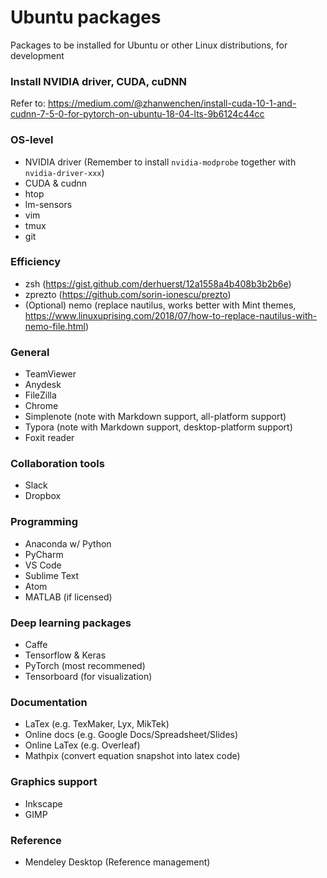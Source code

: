 # Ubuntu packages
Packages to be installed for Ubuntu or other Linux distributions, for development

### Install NVIDIA driver, CUDA, cuDNN
Refer to: https://medium.com/@zhanwenchen/install-cuda-10-1-and-cudnn-7-5-0-for-pytorch-on-ubuntu-18-04-lts-9b6124c44cc

### OS-level
* NVIDIA driver (Remember to install `nvidia-modprobe` together with `nvidia-driver-xxx`)
* CUDA & cudnn
* htop
* lm-sensors
* vim
* tmux
* git

### Efficiency
* zsh (https://gist.github.com/derhuerst/12a1558a4b408b3b2b6e)
* zprezto (https://github.com/sorin-ionescu/prezto)
* (Optional) nemo (replace nautilus, works better with Mint themes, https://www.linuxuprising.com/2018/07/how-to-replace-nautilus-with-nemo-file.html)

### General
* TeamViewer
* Anydesk
* FileZilla
* Chrome
* Simplenote (note with Markdown support, all-platform support)
* Typora (note with Markdown support, desktop-platform support)
* Foxit reader

### Collaboration tools
* Slack
* Dropbox

### Programming
* Anaconda w/ Python
* PyCharm
* VS Code
* Sublime Text
* Atom
* MATLAB (if licensed)

### Deep learning packages
* Caffe
* Tensorflow & Keras
* PyTorch (most recommened)
* Tensorboard (for visualization)

### Documentation
* LaTex (e.g. TexMaker, Lyx, MikTek)
* Online docs (e.g. Google Docs/Spreadsheet/Slides)
* Online LaTex (e.g. Overleaf)
* Mathpix (convert equation snapshot into latex code)

### Graphics support
* Inkscape
* GIMP

### Reference
* Mendeley Desktop (Reference management)
